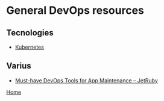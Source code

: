 # General DevOps resources

## Tecnologies

- [Kubernetes](dev_ops/kubernetes/links.md)

## Varius

- [Must-have DevOps Tools for App Maintenance – JetRuby][1]

[Home](../README.md)

[1]:https://expertise.jetruby.com/must-have-devops-tools-for-app-maintenance-fb914eb6fb5b